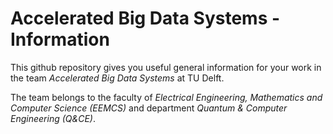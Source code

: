 # Accelerated Big Data Systems - Information

This github repository gives you useful general information for your work in the team *Accelerated Big Data Systems* at TU Delft. 

The team belongs to the faculty of *Electrical Engineering, Mathematics and Computer Science (EEMCS)* and department *Quantum & Computer Engineering (Q&CE)*.
